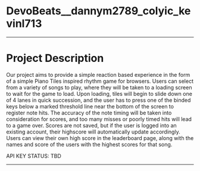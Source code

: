 # DevoBeats__dannym2789_colyic_kevinl713

---

# Project Description
Our project aims to provide a simple reaction based experience in the form of a simple Piano Tiles inspired rhythm game for browsers. Users can select from a variety of songs to play, where they will be taken to a loading screen to wait for the game to load. Upon loading, tiles will begin to slide down one of 4 lanes in quick succession, and the user has to press one of the binded keys below a marked threshold line near the bottom of the screen to register note hits. The accuracy of the note timing will be taken into consideration for scores, and too many misses or poorly timed hits will lead to a game over. Scores are not saved, but if the user is logged into an existing account, their highscore will automatically update accordingly. Users can view their own high score in the leaderboard page, along with the names and score of the users with the highest scores for that song.

API KEY STATUS: TBD

---